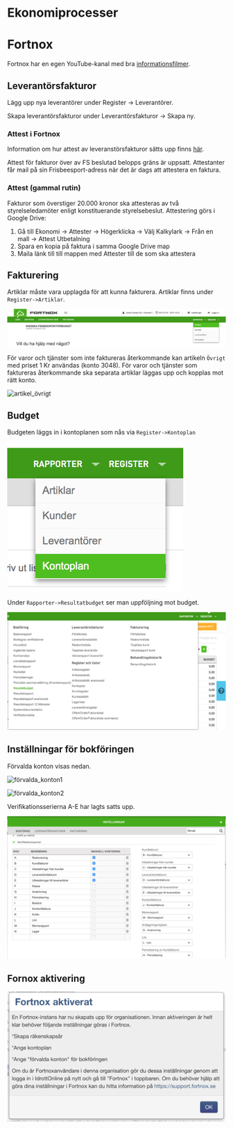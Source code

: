 # Ekonomiprocesser

# Fortnox

Fortnox har en egen YouTube-kanal med bra [informationsfilmer](https://www.youtube.com/user/FortnoxAB).

## Leverantörsfakturor

Lägg upp nya leverantörer under Register -> Leverantörer.

Skapa leverantörsfakturor under Leverantörsfakturor -> Skapa ny.

### Attest i Fortnox

Information om hur attest av leveranstörsfakturor sätts upp finns [här](https://support.fortnox.se/hc/sv/articles/208334015-Kom-igång-med-Fortnox-Leverantörsfakturaattest).

Attest för fakturor över av FS beslutad belopps gräns är uppsatt. Attestanter får mail på sin Frisbeesport-adress när det är dags att attestera en faktura.


### Attest (gammal rutin)

Fakturor som överstiger 20.000 kronor ska attesteras av två styrelseledamöter enligt konstituerande styrelsebeslut. Attestering görs i Google Drive:

1. Gå till Ekonomi -> Attester -> Högerklicka -> Välj Kalkylark -> Från en mall -> Attest Utbetalning
1. Spara en kopia på faktura i samma Google Drive map
1. Maila länk till till mappen med Attester till de som ska attestera


## Fakturering

Artiklar måste vara upplagda för att kunna fakturera. Artiklar finns under `Register->Artiklar`.

![meny_artiklar](./media/fortnox/meny_artiklar.png "meny_artiklar")


För varor och tjänster som inte faktureras återkommande kan artikeln `Övrigt` med priset
1 Kr användas (konto 3048). För varor och tjänster som faktureras återkommande ska separata artiklar 
läggas upp och kopplas mot rätt konto.

![artikel_övrigt](./media/fortnox/artikel_övrigt.png "artikel_övrigt")


## Budget

Budgeten läggs in i kontoplanen som nås via `Register->Kontoplan`

![meny_kontoplan](./media/fortnox/meny_kontoplan.png "meny_kontoplan")


Under `Rapporter->Resultatbudget` ser man uppföljning mot budget.

![meny_resultatbudget](./media/fortnox/meny_resultatbudget.png "meny_resultatbudget")



## Inställningar för bokföringen

Förvalda konton visas nedan.

![förvalda_konton1](./media/fortnox/förvalda_konton1.png "förvalda_konton1")

![förvalda_konton2](./media/fortnox/förvalda_konton2.png "förvalda_konton2")

Verifikationsserierna A-E har lagts satts upp.

![verifikationsserier](./media/fortnox/verifikationsserier.png "verifikationsserier")



## Fornox aktivering

![Aktivering i Idrottonline](./media/fortnox/170109_Fortnox_aktivering.png "Aktivering i Fortnox")


